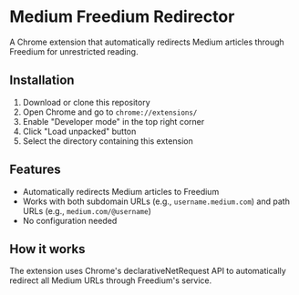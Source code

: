 # Medium Freedium Redirector

A Chrome extension that automatically redirects Medium articles through Freedium for unrestricted reading.

## Installation

1. Download or clone this repository
2. Open Chrome and go to `chrome://extensions/`
3. Enable "Developer mode" in the top right corner
4. Click "Load unpacked" button
5. Select the directory containing this extension

## Features

- Automatically redirects Medium articles to Freedium
- Works with both subdomain URLs (e.g., `username.medium.com`) and path URLs (e.g., `medium.com/@username`)
- No configuration needed

## How it works

The extension uses Chrome's declarativeNetRequest API to automatically redirect all Medium URLs through Freedium's service.